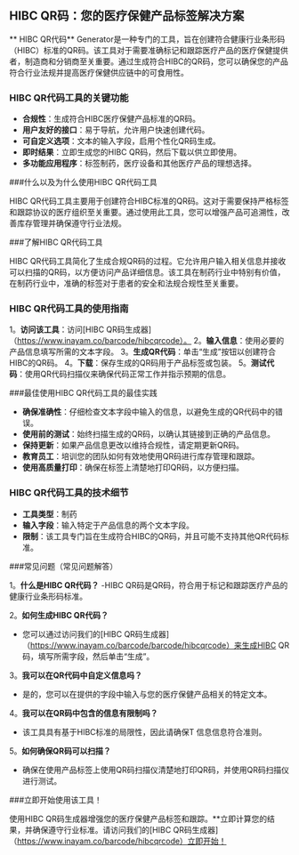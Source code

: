 ## HIBC QR码：您的医疗保健产品标签解决方案

** HIBC QR代码** Generator是一种专门的工具，旨在创建符合健康行业条形码（HIBC）标准的QR码。该工具对于需要准确标记和跟踪医疗产品的医疗保健提供者，制造商和分销商至关重要。通过生成符合HIBC的QR码，您可以确保您的产品符合行业法规并提高医疗保健供应链中的可食用性。

### HIBC QR代码工具的关键功能

-  **合规性**：生成符合HIBC医疗保健产品标准的QR码。
-  **用户友好的接口**：易于导航，允许用户快速创建代码。
-  **可自定义选项**：文本的输入字段，启用个性化QR码生成。
-  **即时结果**：立即生成您的HIBC QR码，然后下载以供立即使用。
-  **多功能应用程序**：标签制药，医疗设备和其他医疗产品的理想选择。

###什么以及为什么使用HIBC QR代码工具

HIBC QR代码工具主要用于创建符合HIBC标准的QR码。这对于需要保持严格标签和跟踪协议的医疗组织至关重要。通过使用此工具，您可以增强产品可追溯性，改善库存管理并确保遵守行业法规。

###了解HIBC QR代码工具

HIBC QR代码工具简化了生成合规QR码的过程。它允许用户输入相关信息并接收可以扫描的QR码，以方便访问产品详细信息。该工具在制药行业中特别有价值，在制药行业中，准确的标签对于患者的安全和法规合规性至关重要。

### HIBC QR代码工具的使用指南

1。**访问该工具**：访问[HIBC QR码生成器]（https://www.inayam.co/barcode/hibcqrcode）。
2。**输入信息**：使用必要的产品信息填写所需的文本字段。
3。**生成QR代码**：单击“生成”按钮以创建符合HIBC的QR码。
4。**下载**：保存生成的QR码用于产品标签或包装。
5。**测试代码**：使用QR代码扫描仪来确保代码正常工作并指示预期的信息。

###最佳使用HIBC QR代码工具的最佳实践

-  **确保准确性**：仔细检查文本字段中输入的信息，以避免生成的QR代码中的错误。
-  **使用前的测试**：始终扫描生成的QR码，以确认其链接到正确的产品信息。
-  **保持更新**：如果产品信息更改以维持合规性，请定期更新QR码。
-  **教育员工**：培训您的团队如何有效地使用QR码进行库存管理和跟踪。
-  **使用高质量打印**：确保在标签上清楚地打印QR码，以方便扫描。

### HIBC QR代码工具的技术细节

-  **工具类型**：制药
-  **输入字段**：输入特定于产品信息的两个文本字段。
-  **限制**：该工具专门旨在生成符合HIBC的QR码，并且可能不支持其他QR代码标准。

###常见问题（常见问题解答）

1。**什么是HIBC QR代码？**
-HIBC QR码是QR码，符合用于标记和跟踪医疗产品的健康行业条形码标准。

2。**如何生成HIBC QR代码？**
- 您可以通过访问我们的[HIBC QR码生成器]（https://www.inayam.co/barcode/barcode/hibcqrcode）来生成HIBC QR码，填写所需字段，然后单击“生成”。

3。**我可以在QR代码中自定义信息吗？**
- 是的，您可以在提供的字段中输入与您的医疗保健产品相关的特定文本。

4。**我可以在QR码中包含的信息有限制吗？**
- 该工具具有基于HIBC标准的局限性，因此请确保T 信息信息符合准则。

5。**如何确保QR码可以扫描？**
- 确保在使用产品标签上使用QR码扫描仪清楚地打印QR码，并使用QR码扫描仪进行测试。

###立即开始使用该工具！

使用HIBC QR码生成器增强您的医疗保健产品标签和跟踪。**立即计算您的结果，并确保遵守行业标准。请访问我们的[HIBC QR码生成器]（https://www.inayam.co/barcode/hibcqrcode）立即开始！